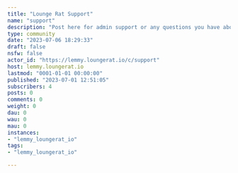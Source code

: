 ```yaml
---
title: "Lounge Rat Support" 
name: "support"
description: "Post here for admin support or any questions you have about the site!"
type: community
date: "2023-07-06 18:29:33"
draft: false
nsfw: false
actor_id: "https://lemmy.loungerat.io/c/support"
host: lemmy.loungerat.io
lastmod: "0001-01-01 00:00:00"
published: "2023-07-01 12:51:05"
subscribers: 4
posts: 0
comments: 0
weight: 0
dau: 0
wau: 0
mau: 0
instances:
- "lemmy_loungerat_io"
tags: 
- "lemmy_loungerat_io"

---
```

